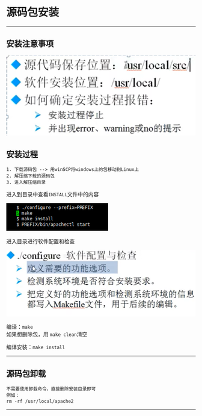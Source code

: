 # 源码包安装

---

## 安装注意事项

![安装注意事项](images/2023-08-02-17-26-13.png)

## 安装过程

```Linux
1. 下载源码包 --> 用winSCP将windows上的包移动到Linux上
2. 解压缩下载的源码包
3. 进入解压缩目录
```  

进入到目录中查看`INSTALL`文件中的内容

![install](images/2023-08-02-18-48-43.png)

进入目录进行软件配置和检查

![软件配置和检查](images/2023-08-02-18-45-36.png)

编译：`make`  
如果想删除包，用 `make clean`清空

编译安装：`make install`

---

## 源码包卸载

```Linux
不需要使用卸载命令，直接删除安装目录即可
例如：
rm -rf /usr/local/apache2 
```

---
